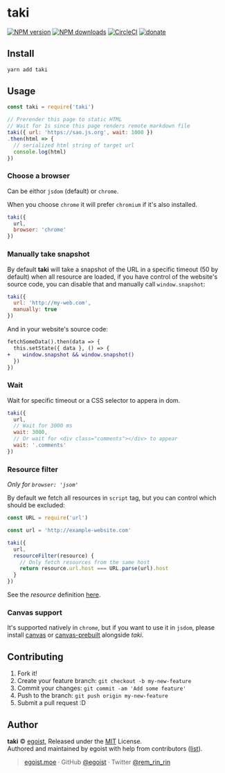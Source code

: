 # taki

[![NPM version](https://img.shields.io/npm/v/taki.svg?style=flat)](https://npmjs.com/package/taki) [![NPM downloads](https://img.shields.io/npm/dm/taki.svg?style=flat)](https://npmjs.com/package/taki) [![CircleCI](https://circleci.com/gh/egoist/taki/tree/master.svg?style=shield)](https://circleci.com/gh/egoist/taki/tree/master)  [![donate](https://img.shields.io/badge/$-donate-ff69b4.svg?maxAge=2592000&style=flat)](https://github.com/egoist/donate)

## Install

```bash
yarn add taki
```

## Usage

```js
const taki = require('taki')

// Prerender this page to static HTML
// Wait for 1s since this page renders remote markdown file
taki({ url: 'https://sao.js.org', wait: 1000 })
.then(html => {
  // serialized html string of target url
  console.log(html)
})
```

### Choose a browser

Can be eithor `jsdom` (default) or `chrome`.

When you choose `chrome` it will prefer `chromium` if it's also installed.

```js
taki({
  url,
  browser: 'chrome'
})
```

### Manually take snapshot

By default **taki** will take a snapshot of the URL in a specific timeout (50 by default) when all resource are loaded, if you have control of the website's source code, you can disable that and manually call `window.snapshot`:

```js
taki({
  url: 'http://my-web.com',
  manually: true
})
```

And in your website's source code:

```diff
fetchSomeData().then(data => {
  this.setState({ data }, () => {
+    window.snapshot && window.snapshot()
  })
})
```

### Wait

Wait for specific timeout or a CSS selector to appera in dom.

```js
taki({
  url,
  // Wait for 3000 ms
  wait: 3000,
  // Or wait for <div class="comments"></div> to appear
  wait: '.comments'
})
```

### Resource filter

*Only for `browser: 'jsom'`*

By default we fetch all resources in `script` tag, but you can control which should be excluded:

```js
const URL = require('url')

const url = 'http://example-website.com'

taki({
  url,
  resourceFilter(resource) {
    // Only fetch resources from the same host
    return resource.url.host === URL.parse(url).host
  }
})
```

See the *resource* definition [here](https://github.com/tmpvar/jsdom/blob/master/lib/old-api.md#custom-external-resource-loader).

### Canvas support

It's supported natively in `chrome`, but if you want to use it in `jsdom`, please install [canvas](https://npm.im/canvas) or [canvas-prebuilt](https://npm.im/canvas-prebuilt) alongside *taki*.

## Contributing

1. Fork it!
2. Create your feature branch: `git checkout -b my-new-feature`
3. Commit your changes: `git commit -am 'Add some feature'`
4. Push to the branch: `git push origin my-new-feature`
5. Submit a pull request :D


## Author

**taki** © [egoist](https://github.com/egoist), Released under the [MIT](./LICENSE) License.<br>
Authored and maintained by egoist with help from contributors ([list](https://github.com/egoist/taki/contributors)).

> [egoist.moe](https://egoist.moe) · GitHub [@egoist](https://github.com/egoist) · Twitter [@rem_rin_rin](https://twitter.com/rem_rin_rin)
